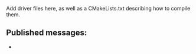 Add driver files here, as well as a CMakeLists.txt describing how to compile them.

Published messages:
-------------------

 - 
